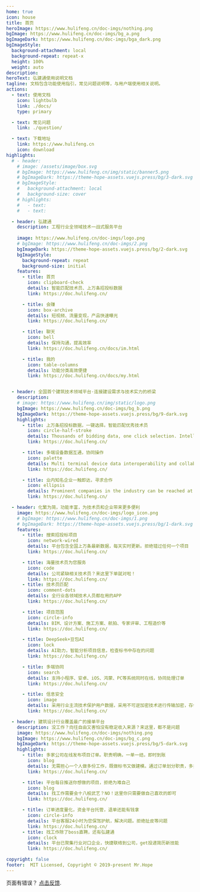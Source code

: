 ```yaml
---
home: true
icon: house
title: 首页
heroImage: https://www.hulifeng.cn/doc-imgs/nothing.png
bgImage: https://www.hulifeng.cn/doc-imgs/bg_a.png
bgImageDark: https://www.hulifeng.cn/doc-imgs/bga_dark.png
bgImageStyle:
  background-attachment: local
  background-repeat: repeat-x
  height: 100%
  weight: auto
description: 
heroText: 弘建通使用说明文档
tagline: 文档包含功能使用指引，常见问题说明等，与用户端使用相关说明。
actions:
  - text: 使用文档
    icon: lightbulb
    link: ./docs/
    type: primary

  - text: 常见问题
    link: ./question/

  - text: 下载地址
    link: https://www.hulifeng.cn
    icon: download
highlights:
  # - header: 
    # image: /assets/image/box.svg
    # bgImage: https://www.hulifeng.cn/img/static/banner5.png
    # bgImageDark: https://theme-hope-assets.vuejs.press/bg/3-dark.svg
    # bgImageStyle:
    #   background-attachment: local
    #   background-size: cover
    # highlights:
    #   - text: 
    #   - text: 

  - header: 弘建通
    description: 工程行业全领域技术一战式服务平台
    
    image: https://www.hulifeng.cn/doc-imgs/logo.png
    # bgImage: https://www.hulifeng.cn/doc-imgs/2.png
    bgImageDark: https://theme-hope-assets.vuejs.press/bg/2-dark.svg
    bgImageStyle:
      background-repeat: repeat
      background-size: initial
    features:
      - title: 首页
        icon: clipboard-check
        details: 智能匹配技术员、上万条招投标数据
        link: https://doc.hulifeng.cn/

      - title: 会赚
        icon: box-archive
        details: 短视频、流量变现，产品快速曝光
        link: https://doc.hulifeng.cn/

      - title: 聊天
        icon: bell
        details: 保持沟通，提高效率
        link: https://doc.hulifeng.cn/docs/im.html

      - title: 我的
        icon: table-columns
        details: 功能分类高效便捷
        link: https://doc.hulifeng.cn/docs/my.html


  - header: 全国首个建筑技术领域平台·连接建设需求与技术实力的桥梁
    description: 
    # image: https://www.hulifeng.cn/img/static/logo.png
    bgImage: https://www.hulifeng.cn/doc-imgs/bg_b.png
    bgImageDark: https://theme-hope-assets.vuejs.press/bg/9-dark.svg
    highlights:
      - title: 上万条招投标数据，一键选择。智能匹配优秀技术员
        icon: circle-half-stroke
        details: Thousands of bidding data, one click selection. Intelligent matching excellent technician
        link: https://doc.hulifeng.cn/

      - title: 多端设备数据互通，协同操作
        icon: palette
        details: Multi terminal device data interoperability and collaborative operation
        link: https://doc.hulifeng.cn/

      - title: 业内知名企业一触即达，寻求合作
        icon: ellipsis
        details: Prominent companies in the industry can be reached at a touch, seeking cooperation
        link: https://doc.hulifeng.cn/

  - header: 化繁为简，功能丰富，为技术员和企业带来更多便利
    image: https://www.hulifeng.cn/doc-imgs/logo_icon.png
    # bgImage: https://www.hulifeng.cn/doc-imgs/1.png
    # bgImageDark: https://theme-hope-assets.vuejs.press/bg/1-dark.svg
    features:
      - title: 搜索招投标项目
        icon: network-wired
        details: 平台包含全国上万条最新数据，每天实时更新。拒绝错过任何一个项目
        link: https://doc.hulifeng.cn/

      - title: 海量技术员为您服务
        icon: code
        details: 公司紧缺相关技术员？来这里下单就对啦！
        link: https://doc.hulifeng.cn/
      - title: 技术员匹配
        icon: comment-dots
        details: 全行业各领域技术人员都在用的APP
        link: https://doc.hulifeng.cn/

      - title: 项目范围
        icon: circle-info
        details: BIM、设计方案、施工方案、航拍、专家评审、工程造价等
        link: https://doc.hulifeng.cn/

      - title: DeepSeek+豆包AI
        icon: lock
        details: AI助力，智能分析项目信息，检查标书中存在的问题
        link: https://doc.hulifeng.cn/

      - title: 多端协同
        icon: search
        details: 支持小程序、安卓、iOS、鸿蒙、PC等系统同时在线，协同处理订单
        link: https://doc.hulifeng.cn/

      - title: 信息安全
        icon: image
        details: 采用行业主流技术保护用户数据，采用不可逆加密技术进行传输加密，存储加密。
        link: https://doc.hulifeng.cn/

  - header: 建筑设计行业覆盖最广的接单平台
    description: 没工作？向往自由又害怕没有稳定收入来源？来这里，都不是问题
    image: https://www.hulifeng.cn/doc-imgs/nothing.png
    bgImage: https://www.hulifeng.cn/doc-imgs/bg_c.png
    bgImageDark: https://theme-hope-assets.vuejs.press/bg/5-dark.svg
    highlights:
      - title: 多家公司在线发布项目订单。职责明确，一单一结，即时到账
        icon: blog
        details: 无需担心一个人做多份工作，既做标书又做建模。通过订单划分职责，多接多得。
        link: https://doc.hulifeng.cn/

      - title: 平台每日推送你想做的项目，拒绝为难自己
        icon: blog
        details: 找工作需要会十八般武艺？NO！这里你只需要做自己喜欢的即可
        link: https://doc.hulifeng.cn/

      - title: 订单进度量化，资金平台托管，退单还能有钱拿
        icon: circle-info
        details: 平台客服24小时为您保驾护航，解决问题。拒绝扯皮等问题
        link: https://doc.hulifeng.cn/
      - title: 找工作除了boss直聘，还有弘建通
        icon: clock
        details: 平台已聚集行业对口企业，快捷联络到公司，get投递简历新技能
        link: https://doc.hulifeng.cn/

copyright: false
footer:  MIT Licensed, Copyright © 2019-present Mr.Hope
---
```


页面有错误？ [点击反馈](tencent://AddContact/?fromId=45&fromSubId=1&subcmd=all&uin=26198573&website=www.oicqzone.com).
